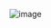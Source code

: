![image](https://github.com/GregPoslov/AutoTestNetology-7.2/assets/112379120/eb6435d0-6e54-4589-b4af-ebd6f8e1af3d)
